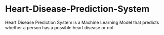 # Heart-Disease-Prediction-System
Heart Disease Prediction System is a Machine Learning Model that predicts whether a person has a possible heart disease or not
